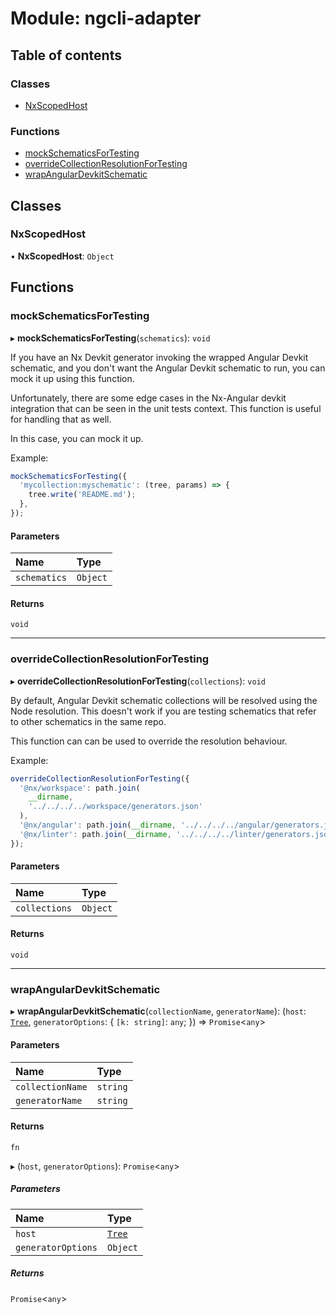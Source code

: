 # Module: ngcli-adapter

## Table of contents

### Classes

- [NxScopedHost](../../devkit/documents/ngcli_adapter#nxscopedhost)

### Functions

- [mockSchematicsForTesting](../../devkit/documents/ngcli_adapter#mockschematicsfortesting)
- [overrideCollectionResolutionForTesting](../../devkit/documents/ngcli_adapter#overridecollectionresolutionfortesting)
- [wrapAngularDevkitSchematic](../../devkit/documents/ngcli_adapter#wrapangulardevkitschematic)

## Classes

### NxScopedHost

• **NxScopedHost**: `Object`

## Functions

### mockSchematicsForTesting

▸ **mockSchematicsForTesting**(`schematics`): `void`

If you have an Nx Devkit generator invoking the wrapped Angular Devkit schematic,
and you don't want the Angular Devkit schematic to run, you can mock it up using this function.

Unfortunately, there are some edge cases in the Nx-Angular devkit integration that
can be seen in the unit tests context. This function is useful for handling that as well.

In this case, you can mock it up.

Example:

```typescript
mockSchematicsForTesting({
  'mycollection:myschematic': (tree, params) => {
    tree.write('README.md');
  },
});
```

#### Parameters

| Name         | Type     |
| :----------- | :------- |
| `schematics` | `Object` |

#### Returns

`void`

---

### overrideCollectionResolutionForTesting

▸ **overrideCollectionResolutionForTesting**(`collections`): `void`

By default, Angular Devkit schematic collections will be resolved using the Node resolution.
This doesn't work if you are testing schematics that refer to other schematics in the
same repo.

This function can can be used to override the resolution behaviour.

Example:

```typescript
overrideCollectionResolutionForTesting({
  '@nx/workspace': path.join(
    __dirname,
    '../../../../workspace/generators.json'
  ),
  '@nx/angular': path.join(__dirname, '../../../../angular/generators.json'),
  '@nx/linter': path.join(__dirname, '../../../../linter/generators.json'),
});
```

#### Parameters

| Name          | Type     |
| :------------ | :------- |
| `collections` | `Object` |

#### Returns

`void`

---

### wrapAngularDevkitSchematic

▸ **wrapAngularDevkitSchematic**(`collectionName`, `generatorName`): (`host`: [`Tree`](../../devkit/documents/nx_devkit#tree), `generatorOptions`: { `[k: string]`: `any`; }) => `Promise`<`any`\>

#### Parameters

| Name             | Type     |
| :--------------- | :------- |
| `collectionName` | `string` |
| `generatorName`  | `string` |

#### Returns

`fn`

▸ (`host`, `generatorOptions`): `Promise`<`any`\>

##### Parameters

| Name               | Type                                            |
| :----------------- | :---------------------------------------------- |
| `host`             | [`Tree`](../../devkit/documents/nx_devkit#tree) |
| `generatorOptions` | `Object`                                        |

##### Returns

`Promise`<`any`\>
